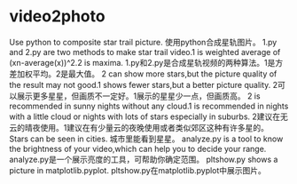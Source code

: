 # video2photo
Use python to composite star trail picture.
使用python合成星轨图片。
1.py and 2.py are two methods to make star trail video.1 is weighted average of (xn-average(x))^2.2 is maxima.
1.py和2.py是合成星轨视频的两种算法。1是方差加权平均。2是最大值。
2 can show more stars,but the picture quality of the result may not good.1 shows fewer stars,but a better picture quality.
2可以展示更多星星，但画质不一定好。1展示的星星少一点，但画质高。
2 is recommended in sunny nights without any cloud.1 is recommended in nights with a little cloud or nights with lots of stars especially in suburbs.
2建议在无云的晴夜使用。1建议在有少量云的夜晚使用或者类似郊区这种有许多星的。
Stars can be seen in cities.
城市里能看到星星。
analyze.py is a tool to know the brightness of your video,which can help you to decide your range.
analyze.py是一个展示亮度的工具，可帮助你确定范围。
pltshow.py shows a picture in matplotlib.pyplot.
pltshow.py在matplotlib.pyplot中展示图片。
